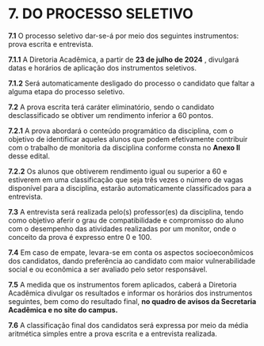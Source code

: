 # 7. DO PROCESSO SELETIVO
**7.1** O processo seletivo dar-se-á por meio dos seguintes instrumentos: prova escrita e entrevista.

**7.1.1** A Diretoria Acadêmica, a partir de **23 de julho de 2024** , divulgará datas e horários de aplicação dos instrumentos seletivos.

**7.1.2** Será automaticamente desligado do processo o candidato que faltar a alguma etapa do processo seletivo.

**7.2** A prova escrita terá caráter eliminatório, sendo o candidato desclassificado se obtiver um rendimento inferior a 60 pontos.

**7.2.1** A prova abordará o conteúdo programático da disciplina, com o objetivo de identificar aqueles alunos que podem efetivamente contribuir com o trabalho de monitoria da disciplina conforme consta no **Anexo II** desse edital.

**7.2.2** Os alunos que obtiverem rendimento igual ou superior a 60 e estiverem em uma classificação que seja três vezes o número de vagas disponível para a disciplina, estarão automaticamente classificados para a entrevista.

**7.3** A entrevista será realizada pelo(s) professor(es) da disciplina, tendo como objetivo aferir o grau de compatibilidade e compromisso do aluno com o desempenho das atividades realizadas por um monitor, onde o conceito da prova é expresso entre 0 e 100.

**7.4** Em caso de empate, levara-se em conta os aspectos socioeconômicos dos candidatos, dando preferência ao candidato com maior vulnerabilidade social e ou econômica a ser avaliado pelo setor responsável.

**7.5** A medida que os instrumentos forem aplicados, caberá a Diretoria Acadêmica divulgar os resultados e informar os horários dos instrumentos seguintes, bem como do 
resultado final, **no quadro de avisos da Secretaria Acadêmica e no site do campus.**

**7.6** A classificação final dos candidatos será expressa por meio da média aritmética simples entre a prova escrita e a entrevista
realizada.